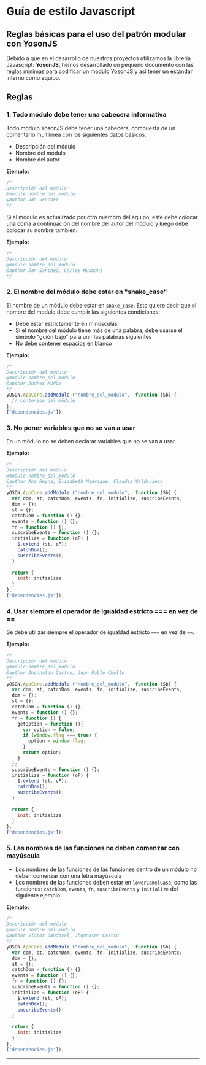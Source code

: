 
# Guía de estilo Javascript

## Reglas básicas para el uso del patrón modular con YosonJS

Debido a que en el desarrollo de nuestros proyectos utilizamos la librería Javascript: **YosonJS**, hemos desarrollado un pequeño documento con las reglas mínimas para codificar un módulo YosonJS y así tener un estándar interno como equipo.


## Reglas

### 1. Todo módulo debe tener una cabecera informativa

Todo módulo YosonJS debe tener una cabecera, compuesta de un comentario multilínea con los siguientes datos básicos:

- Descripción del módulo
- Nombre del módulo
- Nombre del autor

**Ejemplo:**

```js
/*
Descripción del módulo
@module nombre_del_modulo
@author Jan Sanchez 
*/
```

Si el módulo es actualizado por otro miembro del equipo, este debe colocar una coma a continuación del nombre del autor del módulo y luego debe colocar su nombre también.

**Ejemplo:**

```js
/*
Descripción del módulo
@module nombre_del_modulo
@author Jan Sanchez, Carlos Huamaní 
*/
```


### 2.   El nombre del módulo debe estar en "snake_case"

El nombre de un módulo debe estar en `snake_case`. Esto quiere decir que el nombre del modulo debe cumplir las siguientes condiciones:

- Debe estar estrictamente en minúsculas
- Si el nombre del módulo tiene más de una palabra,  debe usarse el símbolo "guión bajo" para unir las palabras siguientes
- No debe contener espacios en blanco

**Ejemplo:**

```js
/*
Descripción del módulo
@module nombre_del_modulo
@author Andres Muñoz 
*/
yOSON.AppCore.addModule ("nombre_del_modulo",  function (Sb) {
  // contenido del módulo
},
["dependencies.js"]);
```



### 3. No poner variables que no se van a usar

En un módulo no se deben declarar variables que no se van a usar.

**Ejemplo:**

```js
/*
Descripción del módulo
@module nombre_del_modulo
@author Ana Reyna, Elizabeth Manrique, Claudia Valdivieso
*/
yOSON.AppCore.addModule ("nombre_del_modulo",  function (Sb) {
  var dom, st, catchDom, events, fn, initialize, suscribeEvents;
  dom = {};
  st = {};
  catchDom = function () {};
  events = function () {};
  fn = function () {};
  suscribeEvents = function () {};  
  initialize = function (oP) {
    $.extend (st, oP);
    catchDom();
    suscribeEvents();
  }
  
  return {
    init: initialize
  } 
},
["dependencies.js"]);
```



### 4. Usar siempre el operador de igualdad estricto === en vez de ==

Se debe utilizar siempre el operador de igualdad estricto `===` en vez de `==`. 

**Ejemplo:**

```js
/*
Descripción del módulo
@module nombre_del_modulo
@author Jhonnatan Castro, Juan Pablo Chullo
*/
yOSON.AppCore.addModule ("nombre_del_modulo",  function (Sb) {
  var dom, st, catchDom, events, fn, initialize, suscribeEvents;
  dom = {};
  st = {};
  catchDom = function () {};
  events = function () {};
  fn = function () {
    getOption = function (){
      var option = false;
      if (window.flag === true) {
        option = window.flag;
      }
      return option;
    }
  };
  suscribeEvents = function () {};  
  initialize = function (oP) {
    $.extend (st, oP);
    catchDom();
    suscribeEvents();
  }
  
  return {
    init: initialize
  } 
},
["dependencies.js"]);
```


### 5. Las nombres de las funciones no deben comenzar con mayúscula

- Los nombres de las funciones de las funciones dentro de un módulo no deben comenzar con una letra mayúscula
- Los nombres de las funciones deben estar en `lowerCamelCase`, como las funciones: `catchDom`, `events`, `fn`, `suscribeEvents` y `initialize` del siguiente ejemplo.

**Ejemplo:**

```js
/*
Descripción del módulo
@module nombre_del_modulo
@author Victor Sandoval, Jhonnatan Castro
*/
yOSON.AppCore.addModule ("nombre_del_modulo",  function (Sb) {
  var dom, st, catchDom, events, fn, initialize, suscribeEvents;
  dom = {};
  st = {};
  catchDom = function () {};
  events = function () {};
  fn = function () {};
  suscribeEvents = function () {};  
  initialize = function (oP) {
    $.extend (st, oP);
    catchDom();
    suscribeEvents();
  }
  
  return {
    init: initialize
  } 
},
["dependencies.js"]);
```


----------





